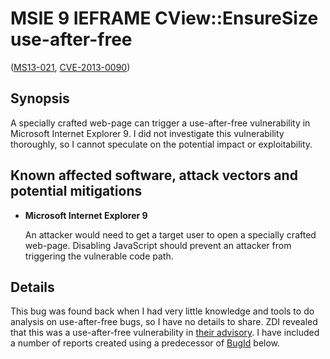 MSIE 9 IEFRAME CView::EnsureSize use-after-free
===============================================
([MS13-021][], [CVE-2013-0090][])

[MS13-021]: http://technet.microsoft.com/en-us/security/bulletin/ms13-021
[CVE-2013-0090]: http://www.cve.mitre.org/cgi-bin/cvename.cgi?name=CVE-2013-0090

Synopsis
--------
A specially crafted web-page can trigger a use-after-free vulnerability in
Microsoft Internet Explorer 9. I did not investigate this vulnerability
thoroughly, so I cannot speculate on the potential impact or exploitability.

Known affected software, attack vectors and potential mitigations
-----------------------------------------------------------------
* **Microsoft Internet Explorer 9**

  An attacker would need to get a target user to open a specially crafted
  web-page. Disabling JavaScript should prevent an attacker from triggering the
  vulnerable code path.

Details
-------
This bug was found back when I had very little knowledge and tools to do
analysis on use-after-free bugs, so I have no details to share. ZDI revealed
that this was a use-after-free vulnerability in [their advisory](http://www.zerodayinitiative.com/advisories/ZDI-13-097/).
I have included a number of reports created using a predecessor of [BugId][]
below.

[BugId]: https://github.com/SkyLined/BugId
